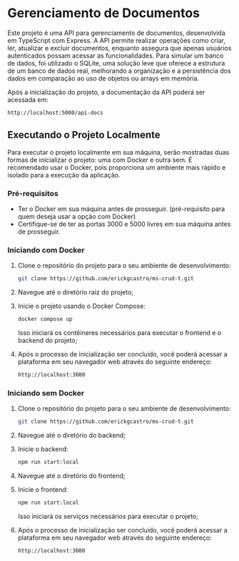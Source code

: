 # Gerenciamento de Documentos

Este projeto é uma API para gerenciamento de documentos, desenvolvida em TypeScript com Express. A API permite realizar operações como criar, ler, atualizar e excluir documentos, enquanto assegura que apenas usuários autenticados possam acessar as funcionalidades. Para simular um banco de dados, foi utilizado o SQLite, uma solução leve que oferece a estrutura de um banco de dados real, melhorando a organização e a persistência dos dados em comparação ao uso de objetos ou arrays em memória.

Após a inicialização do projeto, a documentação da API poderá ser acessada em:

```bash
http://localhost:5000/api-docs
```

## Executando o Projeto Localmente

Para executar o projeto localmente em sua máquina, serão mostradas duas formas de inicializar o projeto: uma com Docker e outra sem. É recomendado usar o Docker, pois proporciona um ambiente mais rápido e isolado para a execução da aplicação.

### Pré-requisitos

- Ter o Docker em sua máquina antes de prosseguir. (pré-requisito para quem deseja usar a opção com Docker)
- Certifique-se de ter as portas 3000 e 5000 livres em sua máquina antes de prosseguir.

### Iniciando com Docker

1. Clone o repositório do projeto para o seu ambiente de desenvolvimento:

   ```bash
   git clone https://github.com/erickgcastro/ms-crud-t.git
   ```

2. Navegue até o diretório raiz do projeto;

3. Inicie o projeto usando o Docker Compose:

   ```bash
   docker compose up
   ```

   Isso iniciará os contêineres necessários para executar o frontend e o backend do projeto;

4. Após o processo de inicialização ser concluído, você poderá acessar a plataforma em seu navegador web através do seguinte endereço:

   ```bash
   http://localhost:3000
   ```

### Iniciando sem Docker

1. Clone o repositório do projeto para o seu ambiente de desenvolvimento:

   ```bash
   git clone https://github.com/erickgcastro/ms-crud-t.git
   ```

2. Navegue até o diretório do backend;

3. Inicie o backend:

   ```bash
   npm run start:local
   ```

4. Navegue até o diretório do frontend;

5. Inicie o frontend:

   ```bash
   npm run start:local
   ```

   Isso iniciará os serviços necessários para executar o projeto;

6. Após o processo de inicialização ser concluído, você poderá acessar a plataforma em seu navegador web através do seguinte endereço:

   ```bash
   http://localhost:3000
   ```
